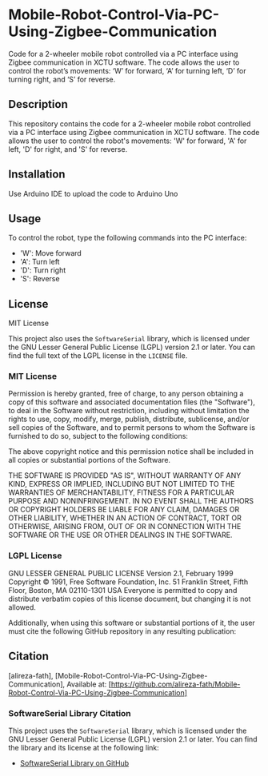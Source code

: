 # Mobile-Robot-Control-Via-PC-Using-Zigbee-Communication

Code for a 2-wheeler mobile robot controlled via a PC interface using Zigbee communication in XCTU software. The code allows the user to control the robot’s movements: ‘W’ for forward, ‘A’ for turning left, ‘D’ for turning right, and ‘S’ for reverse.

## Description

This repository contains the code for a 2-wheeler mobile robot controlled via a PC interface using Zigbee communication in XCTU software. The code allows the user to control the robot's movements: 'W' for forward, 'A' for left, 'D' for right, and 'S' for reverse.

## Installation
Use Arduino IDE to upload the code to Arduino Uno

## Usage
To control the robot, type the following commands into the PC interface:
- 'W': Move forward
- 'A': Turn left
- 'D': Turn right
- 'S': Reverse

## License

MIT License

This project also uses the `SoftwareSerial` library, which is licensed under the GNU Lesser General Public License (LGPL) version 2.1 or later. You can find the full text of the LGPL license in the `LICENSE` file.

### MIT License

Permission is hereby granted, free of charge, to any person obtaining a copy
of this software and associated documentation files (the "Software"), to deal
in the Software without restriction, including without limitation the rights
to use, copy, modify, merge, publish, distribute, sublicense, and/or sell
copies of the Software, and to permit persons to whom the Software is
furnished to do so, subject to the following conditions:

The above copyright notice and this permission notice shall be included in all
copies or substantial portions of the Software.

THE SOFTWARE IS PROVIDED "AS IS", WITHOUT WARRANTY OF ANY KIND, EXPRESS OR
IMPLIED, INCLUDING BUT NOT LIMITED TO THE WARRANTIES OF MERCHANTABILITY,
FITNESS FOR A PARTICULAR PURPOSE AND NONINFRINGEMENT. IN NO EVENT SHALL THE
AUTHORS OR COPYRIGHT HOLDERS BE LIABLE FOR ANY CLAIM, DAMAGES OR OTHER
LIABILITY, WHETHER IN AN ACTION OF CONTRACT, TORT OR OTHERWISE, ARISING FROM,
OUT OF OR IN CONNECTION WITH THE SOFTWARE OR THE USE OR OTHER DEALINGS IN THE
SOFTWARE.

### LGPL License

GNU LESSER GENERAL PUBLIC LICENSE
Version 2.1, February 1999
Copyright © 1991, Free Software Foundation, Inc.
51 Franklin Street, Fifth Floor, Boston, MA 02110-1301 USA
Everyone is permitted to copy and distribute verbatim copies of this license document, but changing it is not allowed.

Additionally, when using this software or substantial portions of it, the user must cite the following GitHub repository in any resulting publication:

## Citation

[alireza-fath], [Mobile-Robot-Control-Via-PC-Using-Zigbee-Communication], Available at: [https://github.com/alireza-fath/Mobile-Robot-Control-Via-PC-Using-Zigbee-Communication]

### SoftwareSerial Library Citation

This project uses the `SoftwareSerial` library, which is licensed under the GNU Lesser General Public License (LGPL) version 2.1 or later. You can find the library and its license at the following link:
- [SoftwareSerial Library on GitHub](https://github.com/PaulStoffregen/SoftwareSerial)
